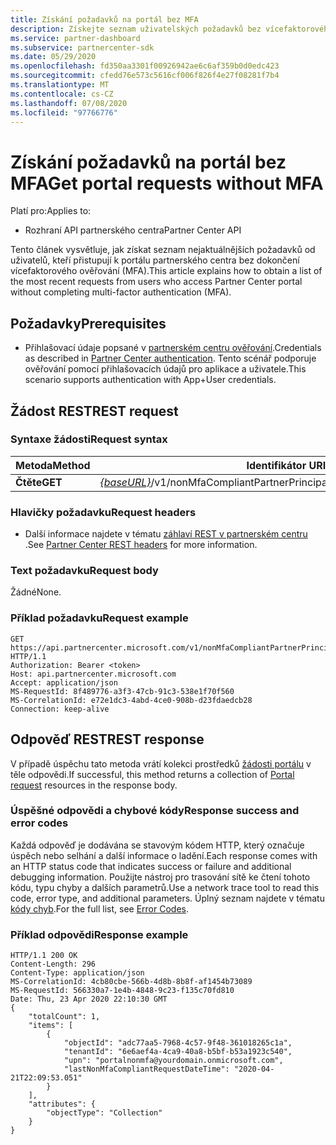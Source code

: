 ```yaml
---
title: Získání požadavků na portál bez MFA
description: Získejte seznam uživatelských požadavků bez vícefaktorového ověřování (MFA) pomocí REST API partnera.
ms.service: partner-dashboard
ms.subservice: partnercenter-sdk
ms.date: 05/29/2020
ms.openlocfilehash: fd350aa3301f00926942ae6c6af359b0d0edc423
ms.sourcegitcommit: cfedd76e573c5616cf006f826f4e27f08281f7b4
ms.translationtype: MT
ms.contentlocale: cs-CZ
ms.lasthandoff: 07/08/2020
ms.locfileid: "97766776"
---
```

# <a name="get-portal-requests-without-mfa"></a><span data-ttu-id="1f847-103">Získání požadavků na portál bez MFA</span><span class="sxs-lookup"><span data-stu-id="1f847-103">Get portal requests without MFA</span></span>

<span data-ttu-id="1f847-104">Platí pro:</span><span class="sxs-lookup"><span data-stu-id="1f847-104">Applies to:</span></span>

- <span data-ttu-id="1f847-105">Rozhraní API partnerského centra</span><span class="sxs-lookup"><span data-stu-id="1f847-105">Partner Center API</span></span>

<span data-ttu-id="1f847-106">Tento článek vysvětluje, jak získat seznam nejaktuálnějších požadavků od uživatelů, kteří přistupují k portálu partnerského centra bez dokončení vícefaktorového ověřování (MFA).</span><span class="sxs-lookup"><span data-stu-id="1f847-106">This article explains how to obtain a list of the most recent requests from users who access Partner Center portal without completing multi-factor authentication (MFA).</span></span>

## <a name="prerequisites"></a><span data-ttu-id="1f847-107">Požadavky</span><span class="sxs-lookup"><span data-stu-id="1f847-107">Prerequisites</span></span>

- <span data-ttu-id="1f847-108">Přihlašovací údaje popsané v [partnerském centru ověřování](partner-center-authentication.md).</span><span class="sxs-lookup"><span data-stu-id="1f847-108">Credentials as described in [Partner Center authentication](partner-center-authentication.md).</span></span> <span data-ttu-id="1f847-109">Tento scénář podporuje ověřování pomocí přihlašovacích údajů pro aplikace a uživatele.</span><span class="sxs-lookup"><span data-stu-id="1f847-109">This scenario supports authentication with App+User credentials.</span></span>

## <a name="rest-request"></a><span data-ttu-id="1f847-110">Žádost REST</span><span class="sxs-lookup"><span data-stu-id="1f847-110">REST request</span></span>

### <a name="request-syntax"></a><span data-ttu-id="1f847-111">Syntaxe žádosti</span><span class="sxs-lookup"><span data-stu-id="1f847-111">Request syntax</span></span>

| <span data-ttu-id="1f847-112">Metoda</span><span class="sxs-lookup"><span data-stu-id="1f847-112">Method</span></span>  | <span data-ttu-id="1f847-113">Identifikátor URI žádosti</span><span class="sxs-lookup"><span data-stu-id="1f847-113">Request URI</span></span>                                                  |
|---------|--------------------------------------------------------------|
| <span data-ttu-id="1f847-114">**Čtěte**</span><span class="sxs-lookup"><span data-stu-id="1f847-114">**GET**</span></span> | <span data-ttu-id="1f847-115">[*{baseURL}*](partner-center-rest-urls.md)/v1/nonMfaCompliantPartnerPrincipals</span><span class="sxs-lookup"><span data-stu-id="1f847-115">[*{baseURL}*](partner-center-rest-urls.md)/v1/nonMfaCompliantPartnerPrincipals</span></span> |

### <a name="request-headers"></a><span data-ttu-id="1f847-116">Hlavičky požadavku</span><span class="sxs-lookup"><span data-stu-id="1f847-116">Request headers</span></span>

- <span data-ttu-id="1f847-117">Další informace najdete v tématu [záhlaví REST v partnerském centru](headers.md) .</span><span class="sxs-lookup"><span data-stu-id="1f847-117">See [Partner Center REST headers](headers.md) for more information.</span></span>

### <a name="request-body"></a><span data-ttu-id="1f847-118">Text požadavku</span><span class="sxs-lookup"><span data-stu-id="1f847-118">Request body</span></span>

<span data-ttu-id="1f847-119">Žádné</span><span class="sxs-lookup"><span data-stu-id="1f847-119">None.</span></span>

### <a name="request-example"></a><span data-ttu-id="1f847-120">Příklad požadavku</span><span class="sxs-lookup"><span data-stu-id="1f847-120">Request example</span></span>

```http
GET https://api.partnercenter.microsoft.com/v1/nonMfaCompliantPartnerPrincipals HTTP/1.1
Authorization: Bearer <token>
Host: api.partnercenter.microsoft.com
Accept: application/json
MS-RequestId: 8f489776-a3f3-47cb-91c3-538e1f70f560
MS-CorrelationId: e72e1dc3-4abd-4ce0-908b-d23fdaedcb28
Connection: keep-alive

```

## <a name="rest-response"></a><span data-ttu-id="1f847-121">Odpověď REST</span><span class="sxs-lookup"><span data-stu-id="1f847-121">REST response</span></span>

<span data-ttu-id="1f847-122">V případě úspěchu tato metoda vrátí kolekci prostředků [žádosti portálu](mfa-resources.md#portal-request-without-mfa) v těle odpovědi.</span><span class="sxs-lookup"><span data-stu-id="1f847-122">If successful, this method returns a collection of [Portal request](mfa-resources.md#portal-request-without-mfa) resources in the response body.</span></span>

### <a name="response-success-and-error-codes"></a><span data-ttu-id="1f847-123">Úspěšné odpovědi a chybové kódy</span><span class="sxs-lookup"><span data-stu-id="1f847-123">Response success and error codes</span></span>

<span data-ttu-id="1f847-124">Každá odpověď je dodávána se stavovým kódem HTTP, který označuje úspěch nebo selhání a další informace o ladění.</span><span class="sxs-lookup"><span data-stu-id="1f847-124">Each response comes with an HTTP status code that indicates success or failure and additional debugging information.</span></span> <span data-ttu-id="1f847-125">Použijte nástroj pro trasování sítě ke čtení tohoto kódu, typu chyby a dalších parametrů.</span><span class="sxs-lookup"><span data-stu-id="1f847-125">Use a network trace tool to read this code, error type, and additional parameters.</span></span> <span data-ttu-id="1f847-126">Úplný seznam najdete v tématu [kódy chyb](error-codes.md).</span><span class="sxs-lookup"><span data-stu-id="1f847-126">For the full list, see [Error Codes](error-codes.md).</span></span>

### <a name="response-example"></a><span data-ttu-id="1f847-127">Příklad odpovědi</span><span class="sxs-lookup"><span data-stu-id="1f847-127">Response example</span></span>

``` http
HTTP/1.1 200 OK
Content-Length: 296
Content-Type: application/json
MS-CorrelationId: 4cb80cbe-566b-4d8b-8b8f-af1454b73089
MS-RequestId: 566330a7-1e4b-4848-9c23-f135c70fd810
Date: Thu, 23 Apr 2020 22:10:30 GMT
{
    "totalCount": 1,
    "items": [
        {
            "objectId": "adc77aa5-7968-4c57-9f48-361018265c1a",
            "tenantId": "6e6aef4a-4ca9-40a8-b5bf-b53a1923c540",
            "upn": "portalnonmfa@yourdomain.onmicrosoft.com",
            "lastNonMfaCompliantRequestDateTime": "2020-04-21T22:09:53.051"
        }
    ],
    "attributes": {
        "objectType": "Collection"
    }
}
```
